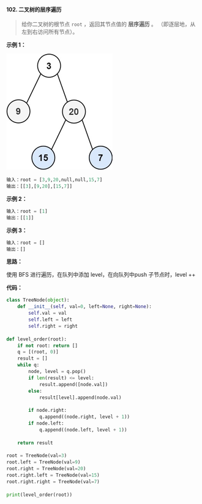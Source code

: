 #### 102. 二叉树的层序遍历

> 给你二叉树的根节点 `root` ，返回其节点值的 **层序遍历** 。 （即逐层地，从左到右访问所有节点）。



**示例 1：**

![](images/tree1.jpeg)

```python
输入：root = [3,9,20,null,null,15,7]
输出：[[3],[9,20],[15,7]]
```



**示例 2：**

```python
输入：root = [1]
输出：[[1]]
```



**示例 3：**

```python
输入：root = []
输出：[]
```



**思路：**

使用 BFS 进行遍历，在队列中添加 level，在向队列中push 子节点时，level ++

**代码：**



```python
class TreeNode(object):
    def __init__(self, val=0, left=None, right=None):
        self.val = val
        self.left = left
        self.right = right

def level_order(root):
    if not root: return []
    q = [(root, 0)]
    result = []
    while q:
        node, level = q.pop()
        if len(result) <= level:
            result.append([node.val])
        else:
            result[level].append(node.val)
            
        if node.right:
            q.append((node.right, level + 1))
        if node.left:
            q.append((node.left, level + 1))

    return result

root = TreeNode(val=3)
root.left = TreeNode(val=9)
root.right = TreeNode(val=20)
root.right.left = TreeNode(val=15)
root.right.right = TreeNode(val=7)

print(level_order(root))
```

